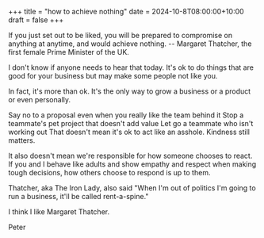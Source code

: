 +++
title = "how to achieve nothing"
date = 2024-10-8T08:00:00+10:00
draft = false
+++

If you just set out to be liked, you will be prepared to compromise on anything at anytime, and would achieve nothing.
-- Margaret Thatcher, the first female Prime Minister of the UK.

I don't know if anyone needs to hear that today. It's ok to do things that are good for your business but may make some people not like you.

In fact, it's more than ok. It's the only way to grow a business or a product or even personally.

Say no to a proposal even when you really like the team behind it
Stop a teammate's pet project that doesn't add value
Let go a teammate who isn't working out
That doesn't mean it's ok to act like an asshole. Kindness still matters.

It also doesn't mean we're responsible for how someone chooses to react. If you and I behave like adults and show empathy and respect when making tough decisions, how others choose to respond is up to them.

Thatcher, aka The Iron Lady, also said "When I'm out of politics I'm going to run a business, it'll be called rent-a-spine."

I think I like Margaret Thatcher.

Peter